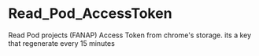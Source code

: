 # Read_Pod_AccessToken
Read Pod projects (FANAP)  Access Token from chrome's storage. its a key that regenerate every 15 minutes 
